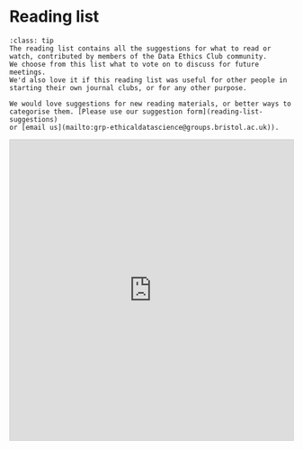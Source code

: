 # Reading list

```{admonition} What is this Reading list?
:class: tip
The reading list contains all the suggestions for what to read or watch, contributed by members of the Data Ethics Club community. 
We choose from this list what to vote on to discuss for future meetings. 
We'd also love it if this reading list was useful for other people in starting their own journal clubs, or for any other purpose.

We would love suggestions for new reading materials, or better ways to categorise them. [Please use our suggestion form](reading-list-suggestions)
or [email us](mailto:grp-ethicaldatascience@groups.bristol.ac.uk)). 
```


<iframe class="airtable-embed" src="https://airtable.com/embed/app1HHxlA2zZMlIPT/shr57ScyQg4EpdA5x?backgroundColor=purple&layout=card&viewControls=on" frameborder="0" onmousewheel="" width="100%" height="533" style="background: transparent; border: 1px solid #ccc;"></iframe>